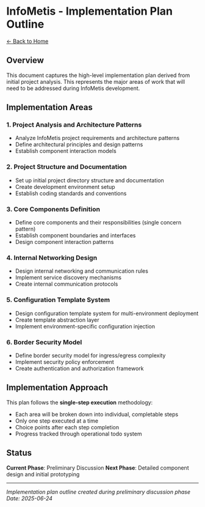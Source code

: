# InfoMetis - Implementation Plan Outline

[← Back to Home](../../README.md)

## Overview

This document captures the high-level implementation plan derived from initial project analysis. This represents the major areas of work that will need to be addressed during InfoMetis development.

## Implementation Areas

### 1. Project Analysis and Architecture Patterns
- Analyze InfoMetis project requirements and architecture patterns
- Define architectural principles and design patterns
- Establish component interaction models

### 2. Project Structure and Documentation
- Set up initial project directory structure and documentation
- Create development environment setup
- Establish coding standards and conventions

### 3. Core Components Definition
- Define core components and their responsibilities (single concern pattern)
- Establish component boundaries and interfaces
- Design component interaction patterns

### 4. Internal Networking Design
- Design internal networking and communication rules
- Implement service discovery mechanisms
- Create internal communication protocols

### 5. Configuration Template System
- Design configuration template system for multi-environment deployment
- Create template abstraction layer
- Implement environment-specific configuration injection

### 6. Border Security Model
- Define border security model for ingress/egress complexity
- Implement security policy enforcement
- Create authentication and authorization framework

## Implementation Approach

This plan follows the **single-step execution** methodology:
- Each area will be broken down into individual, completable steps
- Only one step executed at a time
- Choice points after each step completion
- Progress tracked through operational todo system

## Status

**Current Phase**: Preliminary Discussion
**Next Phase**: Detailed component design and initial prototyping

---

*Implementation plan outline created during preliminary discussion phase*
*Date: 2025-06-24*